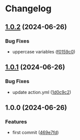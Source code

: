 # Changelog

## [1.0.2](https://github.com/razonyang/github-action-github-latest-release/compare/v1.0.1...v1.0.2) (2024-06-26)


### Bug Fixes

* uppercase variables ([f0159c0](https://github.com/razonyang/github-action-github-latest-release/commit/f0159c04de3cb621fe279cfbaa6b4ae35dd3d489))

## [1.0.1](https://github.com/razonyang/github-action-github-latest-release/compare/v1.0.0...v1.0.1) (2024-06-26)


### Bug Fixes

* update action.yml ([1d0c9c2](https://github.com/razonyang/github-action-github-latest-release/commit/1d0c9c2b14524675dfe8ced7cd72a55e2ed7f64d))

## 1.0.0 (2024-06-26)


### Features

* first commit ([469e7fd](https://github.com/razonyang/github-action-github-latest-release/commit/469e7fde4032cee3872ccac557f0c3729c3689d8))
